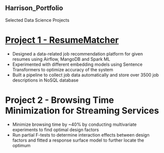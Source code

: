 ## Harrison_Portfolio
Selected Data Science Projects 

# [Project 1 - ResumeMatcher ](https://github.com/HarrisonJYU/ResumeMatcher)

- Designed a data-related job recommendation platform for given resumes using Airflow, MangoDB and Spark ML
- Experimented with different embedding models using Sentence Transformers to optimize accuracy of the system
- Built a pipeline to collect job data automatically and store over 3500 job descriptions in NoSQL database



# Project 2 - Browsing Time Minimization for Streaming Services
- Minimize browsing time by ~40% by conducting multivariate experiments to find optimal design factors 
- Run partial F-tests to determine interaction effects between design factors and fitted a response surface model to further locate the optimum

